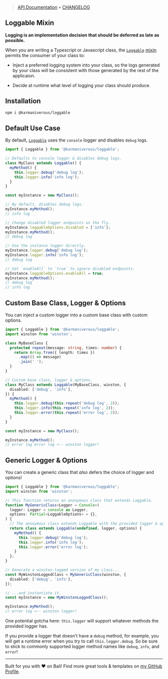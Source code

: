 <!-- TYPEDOC_EXCLUDE -->

> [API Documentation](https://docs.karmanivero.us/loggable/) • [CHANGELOG](https://github.com/karmaniverous/loggable/tree/main/CHANGELOG.md)

<!-- /TYPEDOC_EXCLUDE -->

## Loggable Mixin

**Logging is an implementation decision that should be deferred as late as possible.**

When you are writing a Typescript or Javascript class, the [`Loggable`](https://docs.karmanivero.us/loggable/functions/loggable.Loggable.html) [mixin](https://medium.com/@saif.adnan/typescript-mixin-ee962be3224d) permits the consumer of your class to:

- Inject a preferred logging system into your class, so the logs generated by your class will be consistent with those generated by the rest of the applicaion.

- Decide at runtime what level of logging your class should produce.

## Installation

```bash
npm i @karmaniverous/loggable
```

## Default Use Case

By default, [`Loggable`](https://docs.karmanivero.us/loggable/functions/loggable.Loggable.html) uses the `console` logger and disables `debug` logs.

```ts
import { Loggable } from '@karmaniverous/loggable';

// Defaults to console logger & disables debug logs.
class MyClass extends Loggable() {
  myMethod() {
    this.logger.debug('debug log');
    this.logger.info('info log');
  }
}

const myInstance = new MyClass();

// By default, disables debug logs.
myInstance.myMethod();
// info log

// Change disabled logger endpoints on the fly.
myInstance.loggableOptions.disabled = ['info'];
myInstance.myMethod();
// debug log

// Use the instance logger directly.
myInstance.logger.debug('debug log');
myInstance.logger.info('info log');
// debug log

// Set `enableAll` to `true` to ignore disabled endpoints.
myInstance.loggableOptions.enableAll = true;
myInstance.myMethod();
// debug log
// info log
```

## Custom Base Class, Logger & Options

You can inject a custom logger into a custom base class with custom options.

```ts
import { Loggable } from '@karmaniverous/loggable';
import winston from 'winston';

class MyBaseClass {
  protected repeat(message: string, times: number) {
    return Array.from({ length: times })
      .map(() => message)
      .join(' ');
  }
}

// Custom base class, logger & options.
class MyClass extends Loggable(MyBaseClass, winston, {
  disabled: ['debug', 'info'],
}) {
  myMethod() {
    this.logger.debug(this.repeat('debug log', 2));
    this.logger.info(this.repeat('info log', 2));
    this.logger.error(this.repeat('error log', 2));
  }
}

const myInstance = new MyClass();

myInstance.myMethod();
// error log error log <-- winston logger!
```

## Generic Logger & Options

You can create a generic class that _also_ defers the choice of logger and options!

```ts
import { Loggable } from '@karmaniverous/loggable';
import winston from 'winston';

// This function returns an anonymous class that extends Loggable.
function MyGenericClass<Logger = Console>(
  logger: Logger = console as Logger,
  options: Partial<LoggableOptions> = {},
) {
  // The anonymous class extends Loggable with the provided logger & options.
  return class extends Loggable(undefined, logger, options) {
    myMethod() {
      this.logger.debug('debug log');
      this.logger.info('info log');
      this.logger.error('error log');
    }
  };
}

// Generate a winston-logged version of my class...
const MyWinstonLoggedClass = MyGenericClass(winston, {
  disabled: ['debug', 'info'],
});

// ...and instantiate it.
const myInstance = new MyWinstonLoggedClass();

myInstance.myMethod();
// error log <-- winston logger!
```

One potential gotcha here: `this.logger` will support whatever methods the provided logger has.

If you provide a logger that doesn't have a `debug` method, for example, you will get a runtime error when you try to call `this.logger.debug`. So be sure to stick to commonly supported logger method names like `debug`, `info`, and `error`!

---

Built for you with ❤️ on Bali! Find more great tools & templates on [my GitHub Profile](https://github.com/karmaniverous).
